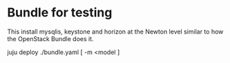 # Bundle for testing

This install mysqlis, keystone and horizon at the Newton level similar to how the OpenStack Bundle does it.

juju deploy ./bundle.yaml [ -m <model ]
